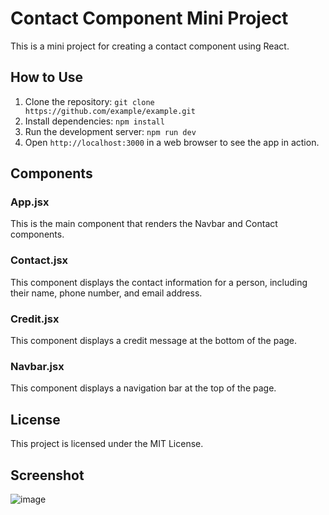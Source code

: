 # Contact Component Mini Project

This is a mini project for creating a contact component using React. 

## How to Use

1. Clone the repository: `git clone https://github.com/example/example.git`
2. Install dependencies: `npm install`
3. Run the development server: `npm run dev`
4. Open `http://localhost:3000` in a web browser to see the app in action.

## Components

### App.jsx

This is the main component that renders the Navbar and Contact components.

### Contact.jsx

This component displays the contact information for a person, including their name, phone number, and email address.

### Credit.jsx

This component displays a credit message at the bottom of the page.

### Navbar.jsx

This component displays a navigation bar at the top of the page.

## License

This project is licensed under the MIT License.

## Screenshot

![image](https://github.com/neha-nupur/Contact-components/assets/110279038/3f779aa4-76c3-45ee-bfad-28b21c11f642)

